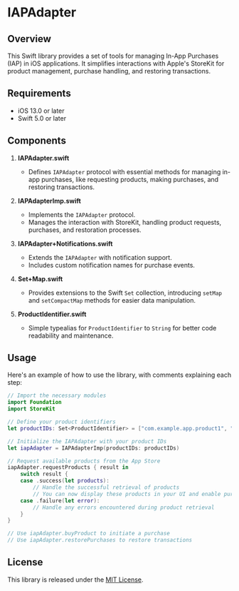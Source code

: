 # IAPAdapter

## Overview

This Swift library provides a set of tools for managing In-App Purchases (IAP) in iOS applications. It simplifies interactions with Apple's StoreKit for product management, purchase handling, and restoring transactions.

## Requirements

- iOS 13.0 or later
- Swift 5.0 or later

## Components

1. **IAPAdapter.swift**
   - Defines `IAPAdapter` protocol with essential methods for managing in-app purchases, like requesting products, making purchases, and restoring transactions.

2. **IAPAdapterImp.swift**
   - Implements the `IAPAdapter` protocol.
   - Manages the interaction with StoreKit, handling product requests, purchases, and restoration processes.

3. **IAPAdapter+Notifications.swift**
   - Extends the `IAPAdapter` with notification support.
   - Includes custom notification names for purchase events.

4. **Set+Map.swift**
   - Provides extensions to the Swift `Set` collection, introducing `setMap` and `setCompactMap` methods for easier data manipulation.

5. **ProductIdentifier.swift**
   - Simple typealias for `ProductIdentifier` to `String` for better code readability and maintenance.

## Usage

Here's an example of how to use the library, with comments explaining each step:

```swift
// Import the necessary modules
import Foundation
import StoreKit

// Define your product identifiers
let productIDs: Set<ProductIdentifier> = ["com.example.app.product1", "com.example.app.product2"]

// Initialize the IAPAdapter with your product IDs
let iapAdapter = IAPAdapterImp(productIDs: productIDs)

// Request available products from the App Store
iapAdapter.requestProducts { result in
    switch result {
    case .success(let products):
        // Handle the successful retrieval of products
        // You can now display these products in your UI and enable purchase
    case .failure(let error):
        // Handle any errors encountered during product retrieval
    }
}

// Use iapAdapter.buyProduct to initiate a purchase
// Use iapAdapter.restorePurchases to restore transactions
```

## License

This library is released under the [MIT License](LICENSE).
